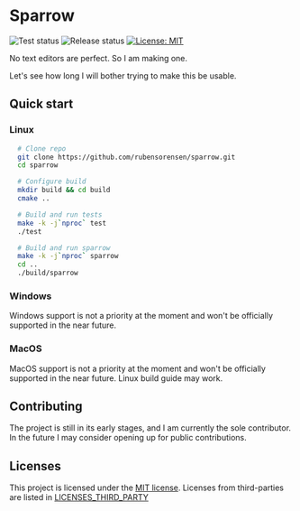 # Sparrow

![Test status](https://github.com/rubensorensen/sparrow/actions/workflows/tests.yml/badge.svg)
![Release status](https://github.com/rubensorensen/sparrow/actions/workflows/release.yml/badge.svg)
[![License: MIT](https://img.shields.io/badge/License-MIT-yellow.svg)](https://opensource.org/licenses/MIT)

No text editors are perfect. So I am making one.

Let's see how long I will bother trying to make this be usable.

## Quick start

### Linux

```bash
  # Clone repo
  git clone https://github.com/rubensorensen/sparrow.git
  cd sparrow

  # Configure build
  mkdir build && cd build
  cmake ..

  # Build and run tests
  make -k -j`nproc` test
  ./test

  # Build and run sparrow
  make -k -j`nproc` sparrow
  cd ..
  ./build/sparrow
```

### Windows
Windows support is not a priority at the moment and won't be officially supported in the near future.

### MacOS
MacOS support is not a priority at the moment and won't be officially supported in the near future. Linux build guide may work.

## Contributing
The project is still in its early stages, and I am currently the sole contributor. In the future I may consider opening up for public contributions.

## Licenses
This project is licensed under the [MIT license](https://opensource.org/license/mit/).
Licenses from third-parties are listed in [LICENSES_THIRD_PARTY](LICENSES_THIRD_PARTY)
